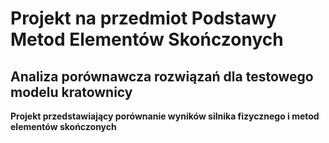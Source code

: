 # Projekt na przedmiot Podstawy Metod Elementów Skończonych
## Analiza porównawcza rozwiązań dla testowego modelu kratownicy
**Projekt przedstawiający porównanie wyników silnika fizycznego i metod elementów skończonych**